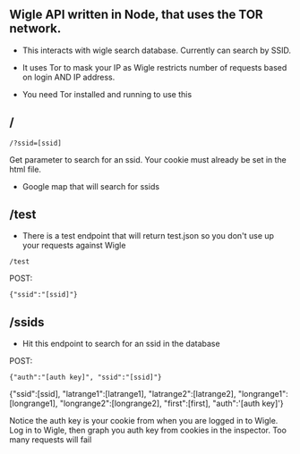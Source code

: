 ## Wigle API written in Node, that uses the TOR network.

* This interacts with wigle search database. Currently can search by SSID.
* It uses Tor to mask your IP as Wigle restricts number of requests based on login AND IP address.

* You need Tor installed and running to use this

## /

`/?ssid=[ssid]`

Get parameter to search for an ssid. Your cookie must already be set in the html file.


* Google map that will search for ssids
## /test

* There is a test endpoint that will return test.json so you don't use up your requests against Wigle

`/test`

POST:

```
{"ssid":"[ssid]"}
```

## /ssids

* Hit this endpoint to search for an ssid in the database

POST:

```
{"auth":"[auth key]", "ssid":"[ssid]"}
```

{"ssid":[ssid], "latrange1":[latrange1], "latrange2":[latrange2], "longrange1":[longrange1], "longrange2":[longrange2], "first":[first], "auth":'[auth key]'}

Notice the auth key is your cookie from when you are logged in to Wigle. Log in to Wigle, then graph you auth key from cookies in the inspector. Too many requests will fail